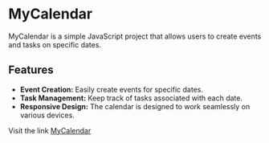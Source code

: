 # MyCalendar

MyCalendar is a simple JavaScript project that allows users to create events and tasks on specific dates.

## Features

- **Event Creation:** Easily create events for specific dates.
- **Task Management:** Keep track of tasks associated with each date.
- **Responsive Design:** The calendar is designed to work seamlessly on various devices.

Visit the link [MyCalendar]( https://cs251000.github.io/MyCalendar/)
